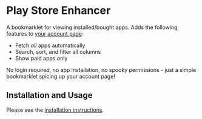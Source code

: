 Play Store Enhancer
=================

A bookmarklet for viewing installed/bought apps. Adds the following features to [your account page](https://play.google.com/store/account):

- Fetch *all* apps automatically
- Search, sort, and filter all columns
- Show paid apps only

No login required, no app installation, no spooky permissions - just a simple bookmarklet spicing up your account page!

## Installation and Usage
Please see the [installation instructions](http://jkgeyti.github.io/playstoreenhancer).